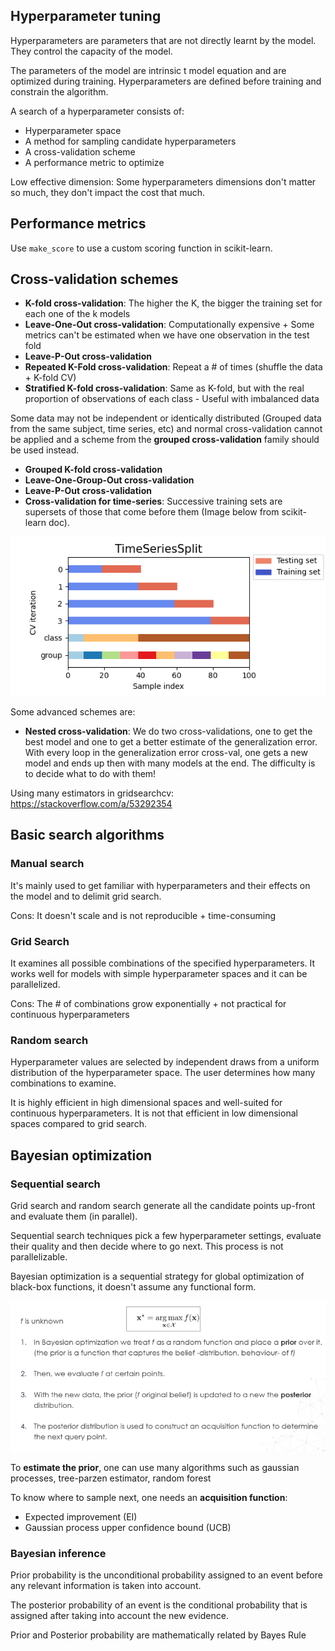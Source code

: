 ## Hyperparameter tuning

Hyperparameters are parameters that are not directly learnt by the model. They control the capacity of the model.

The parameters of the model are intrinsic t model equation and are optimized during training. Hyperparameters are defined before training and constrain the algorithm.

A search of a hyperparameter consists of:

- Hyperparameter space
- A method for sampling candidate hyperparameters
- A cross-validation scheme
- A performance metric to optimize

Low effective dimension: Some hyperparameters dimensions don't matter so much, they don't impact the cost that much.

## Performance metrics

Use `make_score` to use a custom scoring function in scikit-learn.

## Cross-validation schemes

- **K-fold cross-validation**: The higher the K, the bigger the training set for each one of the k models 
- **Leave-One-Out cross-validation**: Computationally expensive + Some metrics can't be estimated when we have one observation in the test fold
- **Leave-P-Out cross-validation**
- **Repeated K-Fold cross-validation**: Repeat a # of times (shuffle the data + K-fold CV)
- **Stratified K-fold cross-validation**: Same as K-fold, but with the real proportion of observations of each class - Useful with imbalanced data

Some data may not be independent or identically distributed (Grouped data from the same subject, time series, etc) and normal cross-validation cannot be applied and a scheme from the **grouped cross-validation** family should be used instead. 

- **Grouped K-fold cross-validation**
- **Leave-One-Group-Out cross-validation**
- **Leave-P-Out cross-validation**
- **Cross-validation for time-series**: Successive training sets are supersets of those that come before them (Image below from scikit-learn doc).

![image-20210811220550203](_assets/Notes/image-20210811220550203.png)

Some advanced schemes are:

- **Nested cross-validation**: We do two cross-validations, one to get the best model and one to get a better estimate of the generalization error. With every loop in the generalization error cross-val, one gets a new model and ends up then with many models at the end. The difficulty is to decide what to do with them!

Using many estimators in gridsearchcv: https://stackoverflow.com/a/53292354

## Basic search algorithms

### Manual search

It's mainly used to get familiar with hyperparameters and their effects on the model and to delimit grid search.

Cons: It doesn't scale and is not reproducible + time-consuming

### Grid Search

It examines all possible combinations of the specified hyperparameters. It works well for models with simple hyperparameter spaces and it can be parallelized.

Cons: The # of combinations grow exponentially + not practical for continuous hyperparameters

### Random search

Hyperparameter values are selected by independent draws from a uniform distribution of the hyperparameter space. The user determines how many combinations to examine.

It is highly efficient in high dimensional spaces and well-suited for continuous hyperparameters. It is not that efficient in low dimensional spaces compared to grid search.

## Bayesian optimization

### Sequential search

Grid search and random search generate all the candidate points up-front and evaluate them (in parallel).

Sequential search techniques pick a few hyperparameter settings, evaluate their quality and then decide where to go next. This process is not parallelizable.

Bayesian optimization is a sequential strategy for global optimization of black-box functions, it doesn't assume any functional form.

![image-20210812153144201](_assets/Notes/image-20210812153144201.png)

To **estimate the prior**, one can use many algorithms such as gaussian processes, tree-parzen estimator, random forest

To know where to sample next, one needs an **acquisition function**:

- Expected improvement (EI)
- Gaussian process upper confidence bound (UCB)

### Bayesian inference

Prior probability is the unconditional probability assigned to an event before any relevant information is taken into account.

The posterior probability of an event is the conditional probability that is assigned after taking into account the new evidence.

Prior and Posterior probability are mathematically related by Bayes Rule
